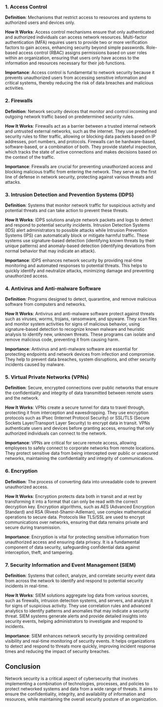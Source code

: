 ### 1. Access Control
**Definition**: Mechanisms that restrict access to resources and systems to authorized users and devices only.

**How It Works**: Access control mechanisms ensure that only authenticated and authorized individuals can access network resources. Multi-factor authentication (MFA) requires users to provide two or more verification factors to gain access, enhancing security beyond simple passwords. Role-based access control (RBAC) assigns permissions based on user roles within an organization, ensuring that users only have access to the information and resources necessary for their job functions.

**Importance**: Access control is fundamental to network security because it prevents unauthorized users from accessing sensitive information and critical systems, thereby reducing the risk of data breaches and malicious activities.

### 2. Firewalls
**Definition**: Network security devices that monitor and control incoming and outgoing network traffic based on predetermined security rules.

**How It Works**: Firewalls act as a barrier between a trusted internal network and untrusted external networks, such as the internet. They use predefined security rules to filter traffic, allowing or blocking data packets based on IP addresses, port numbers, and protocols. Firewalls can be hardware-based, software-based, or a combination of both. They provide stateful inspection, which tracks the state of active connections and makes decisions based on the context of the traffic.

**Importance**: Firewalls are crucial for preventing unauthorized access and blocking malicious traffic from entering the network. They serve as the first line of defense in network security, protecting against various threats and attacks.

### 3. Intrusion Detection and Prevention Systems (IDPS)
**Definition**: Systems that monitor network traffic for suspicious activity and potential threats and can take action to prevent these threats.

**How It Works**: IDPS solutions analyze network packets and logs to detect and respond to potential security incidents. Intrusion Detection Systems (IDS) alert administrators to possible attacks while Intrusion Prevention Systems (IPS) can automatically block or mitigate harmful traffic. These systems use signature-based detection (identifying known threats by their unique patterns) and anomaly-based detection (identifying deviations from normal behavior that may indicate an attack).

**Importance**: IDPS enhances network security by providing real-time monitoring and automated responses to potential threats. This helps to quickly identify and neutralize attacks, minimizing damage and preventing unauthorized access.

### 4. Antivirus and Anti-malware Software
**Definition**: Programs designed to detect, quarantine, and remove malicious software from computers and networks.

**How It Works**: Antivirus and anti-malware software protect against threats such as viruses, worms, trojans, ransomware, and spyware. They scan files and monitor system activities for signs of malicious behavior, using signature-based detection to recognize known malware and heuristic analysis to identify new, unknown threats. These programs can isolate and remove malicious code, preventing it from causing harm.

**Importance**: Antivirus and anti-malware software are essential for protecting endpoints and network devices from infection and compromise. They help to prevent data breaches, system disruptions, and other security incidents caused by malware.

### 5. Virtual Private Networks (VPNs)
**Definition**: Secure, encrypted connections over public networks that ensure the confidentiality and integrity of data transmitted between remote users and the network.

**How It Works**: VPNs create a secure tunnel for data to travel through, protecting it from interception and eavesdropping. They use encryption protocols such as IPsec (Internet Protocol Security) or SSL/TLS (Secure Sockets Layer/Transport Layer Security) to encrypt data in transit. VPNs authenticate users and devices before granting access, ensuring that only authorized individuals can connect to the network.

**Importance**: VPNs are critical for secure remote access, allowing employees to safely connect to corporate networks from remote locations. They protect sensitive data from being intercepted over public or unsecured networks, maintaining the confidentiality and integrity of communications.

### 6. Encryption
**Definition**: The process of converting data into unreadable code to prevent unauthorized access.

**How It Works**: Encryption protects data both in transit and at rest by transforming it into a format that can only be read with the correct decryption key. Encryption algorithms, such as AES (Advanced Encryption Standard) and RSA (Rivest-Shamir-Adleman), use complex mathematical operations to secure data. Protocols like TLS/SSL are used to encrypt communications over networks, ensuring that data remains private and secure during transmission.

**Importance**: Encryption is vital for protecting sensitive information from unauthorized access and ensuring data privacy. It is a fundamental component of data security, safeguarding confidential data against interception, theft, and tampering.

### 7. Security Information and Event Management (SIEM)
**Definition**: Systems that collect, analyze, and correlate security event data from across the network to identify and respond to potential security incidents in real-time.

**How It Works**: SIEM solutions aggregate log data from various sources, such as firewalls, intrusion detection systems, and servers, and analyze it for signs of suspicious activity. They use correlation rules and advanced analytics to identify patterns and anomalies that may indicate a security threat. SIEM systems generate alerts and provide detailed insights into security events, helping administrators to investigate and respond to incidents.

**Importance**: SIEM enhances network security by providing centralized visibility and real-time monitoring of security events. It helps organizations to detect and respond to threats more quickly, improving incident response times and reducing the impact of security breaches.

## Conclusion

Network security is a critical aspect of cybersecurity that involves implementing a combination of technologies, processes, and policies to protect networked systems and data from a wide range of threats. It aims to ensure the confidentiality, integrity, and availability of information and resources, while maintaining the overall security posture of an organization.

